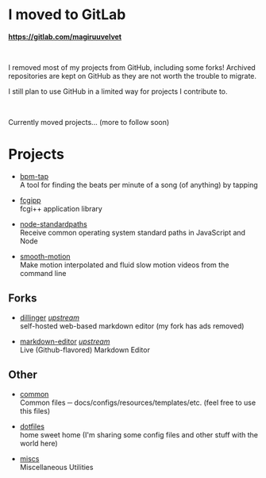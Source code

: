 # I moved to GitLab

**https://gitlab.com/magiruuvelvet**

<br>

I removed most of my projects from GitHub, including some forks!
Archived repositories are kept on GitHub as they are not worth the trouble to migrate.

I still plan to use GitHub in a limited way for projects I contribute to.

<br>

Currently moved projects... (more to follow soon)

# Projects

 - [bpm-tap](https://gitlab.com/magiruuvelvet/bpm-tap) <br>
   A tool for finding the beats per minute of a song (of anything) by tapping

 - [fcgipp](https://gitlab.com/magiruuvelvet/fcgipp) <br>
   fcgi++ application library

 - [node-standardpaths](https://gitlab.com/magiruuvelvet/node-standardpaths) <br>
   Receive common operating system standard paths in JavaScript and Node

 - [smooth-motion](https://gitlab.com/magiruuvelvet/smooth-motion) <br>
   Make motion interpolated and fluid slow motion videos from the command line

## Forks

 - [dillinger](https://gitlab.com/magiruuvelvet/dillinger) [*upstream*](https://github.com/joemccann/dillinger) <br>
   self-hosted web-based markdown editor (my fork has ads removed)

 - [markdown-editor](https://gitlab.com/magiruuvelvet/markdown-editor) [*upstream*](https://github.com/jbt/markdown-editor) <br>
   Live (Github-flavored) Markdown Editor

## Other

 - [common](https://gitlab.com/magiruuvelvet/common) <br>
   Common files ─ docs/configs/resources/templates/etc. (feel free to use this files)

 - [dotfiles](https://gitlab.com/magiruuvelvet/dotfiles) <br>
   home sweet home (I'm sharing some config files and other stuff with the world here)

 - [miscs](https://gitlab.com/magiruuvelvet/miscs) <br>
   Miscellaneous Utilities

